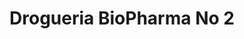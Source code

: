 ---
title: "Drogueria BioPharma No 2"
url: /bogota-d-c/drogueria-biopharma-no-2/
shop: Eisenwaren
---